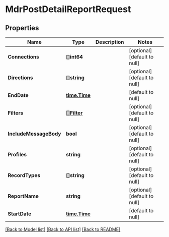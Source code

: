 # MdrPostDetailReportRequest

## Properties
Name | Type | Description | Notes
------------ | ------------- | ------------- | -------------
**Connections** | **[]int64** |  | [optional] [default to null]
**Directions** | **[]string** |  | [optional] [default to null]
**EndDate** | [**time.Time**](time.Time.md) |  | [default to null]
**Filters** | [**[]Filter**](Filter.md) |  | [optional] [default to null]
**IncludeMessageBody** | **bool** |  | [optional] [default to null]
**Profiles** | **string** |  | [optional] [default to null]
**RecordTypes** | **[]string** |  | [optional] [default to null]
**ReportName** | **string** |  | [optional] [default to null]
**StartDate** | [**time.Time**](time.Time.md) |  | [default to null]

[[Back to Model list]](../README.md#documentation-for-models) [[Back to API list]](../README.md#documentation-for-api-endpoints) [[Back to README]](../README.md)

